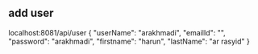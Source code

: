 ## add user 
localhost:8081/api/user
{
"userName": "arakhmadi",
"emailId": "",
"password": "arakhmadi",
"firstname": "harun",
"lastName": "ar rasyid"
}